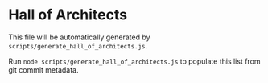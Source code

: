 # Hall of Architects

This file will be automatically generated by `scripts/generate_hall_of_architects.js`.

Run `node scripts/generate_hall_of_architects.js` to populate this list from git commit metadata.
